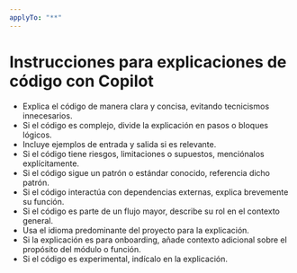 ```yaml
---
applyTo: "**"
---
```


# Instrucciones para explicaciones de código con Copilot

- Explica el código de manera clara y concisa, evitando tecnicismos innecesarios.
- Si el código es complejo, divide la explicación en pasos o bloques lógicos.
- Incluye ejemplos de entrada y salida si es relevante.
- Si el código tiene riesgos, limitaciones o supuestos, menciónalos explícitamente.
- Si el código sigue un patrón o estándar conocido, referencia dicho patrón.
- Si el código interactúa con dependencias externas, explica brevemente su función.
- Si el código es parte de un flujo mayor, describe su rol en el contexto general.
- Usa el idioma predominante del proyecto para la explicación.
- Si la explicación es para onboarding, añade contexto adicional sobre el propósito del módulo o función.
- Si el código es experimental, indícalo en la explicación.
